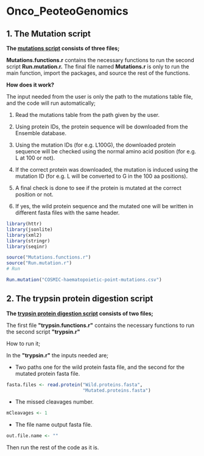 # Onco_PeoteoGenomics

## 1. The Mutation script

**The [mutations script](https://github.com/AliYoussef96/Onco_PeoteoGenomics/tree/main/mutations) consists of three files;**

**Mutations.functions.r** contains the necessary functions to run the second script **Run.mutation.r.** The final file named **Mutations.r** is only to run the main function, import the packages, and source the rest of the functions.

**How does it work?**

The input needed from the user is only the path to the mutations table file, and the code will run automatically;

1. Read the mutations table from the path given by the user.

2. Using protein IDs, the protein sequence will be downloaded from the Ensemble database.

3. Using the mutation IDs (for e.g. L100G), the downloaded protein sequence will be checked using the normal amino acid position (for e.g. L at 100 or not).

4. If the correct protein was downloaded, the mutation is induced using the mutation ID (for e.g. L will be converted to G in the 100 aa positions).

5. A final check is done to see if the protein is mutated at the correct position or not.

6. If yes, the wild protein sequence and the mutated one will be written in different fasta files with the same header.

```R
library(httr)
library(jsonlite)
library(xml2)
library(stringr)
library(seqinr)

source("Mutations.functions.r")
source("Run.mutation.r")
# Run 

Run.mutation("COSMIC-haematopoietic-point-mutations.csv")

```

## 2. The trypsin protein digestion script

**The [trypsin protein digestion script](https://github.com/AliYoussef96/Onco_PeoteoGenomics/tree/main/trypsin) consists of two files;**

The first file **"trypsin.functions.r"** contains the necessary functions to run the second script **"trypsin.r"** 

How to run it;

In the **"trypsin.r"** the inputs needed are;

- Two paths one for the wild protein fasta file, and the second for the mutated protein fasta file.

```R
fasta.files <- read.protein("Wild.proteins.fasta", 
                            "Mutated.proteins.fasta")
```

- The missed cleavages number.

```R
mCleavages <- 1
```

- The file name output fasta file.

```R
out.file.name <- ""
```

Then run the rest of the code as it is.
